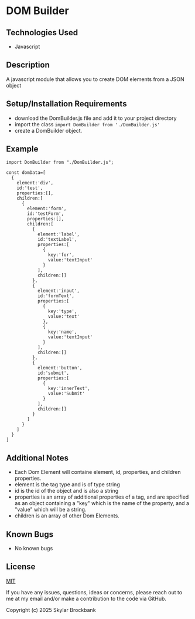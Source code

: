 # DOM Builder

## Technologies Used

* Javascript

## Description

A javascript module that allows you to create DOM elements from a JSON object

## Setup/Installation Requirements  

* download the DomBuilder.js file and add it to your project directory
* import the class `import DomBuilder from './DomBuilder.js'`
* create a DomBuilder object.

## Example
```
import DomBuilder from "./DomBuilder.js";

const domData=[
  {
    element:'div',
    id:'test',
    properties:[],
    children:[
      {
        element:'form',
        id:'testForm',
        properties:[],
        children:[
          {
            element:'label',
            id:'textLabel',
            properties:[
              {
                key:'for',
                value:'textInput'
              }
            ],
            children:[]
          },
          {
            element:'input',
            id:'formText',
            properties:[
              {
                key:'type',
                value:'text'
              },
              {
                key:'name',
                value:'textInput'
              }
            ],
            children:[]
          },
          {
            element:'button',
            id:'submit',
            properties:[
              {
                key:'innerText',
                value:'Submit'
              }
            ],
            children:[]
          }
        ]
      }
    ]
  }
]
```

## Additional Notes
* Each Dom Element will containe element, id, properties, and children properties.
* element is the tag type and is of type string
* id is the id of the object and is also a string
* properties is an array of additional properties of a tag, and are specified as an object containing a "key" which is the name of the property, and a "value" which will be a string.
* children is an array of other Dom Elements.

## Known Bugs

* No known bugs

## License

[MIT](https://opensource.org/licenses/MIT)

If you have any issues, questions, ideas or concerns, please reach out to me at my email and/or make a contribution to the code via GitHub.

Copyright (c) 2025 Skylar Brockbank